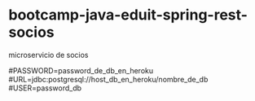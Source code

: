 # bootcamp-java-eduit-spring-rest-socios
microservicio de socios

#PASSWORD=password_de_db_en_heroku #URL=jdbc:postgresql://host_db_en_heroku/nombre_de_db #USER=password_db